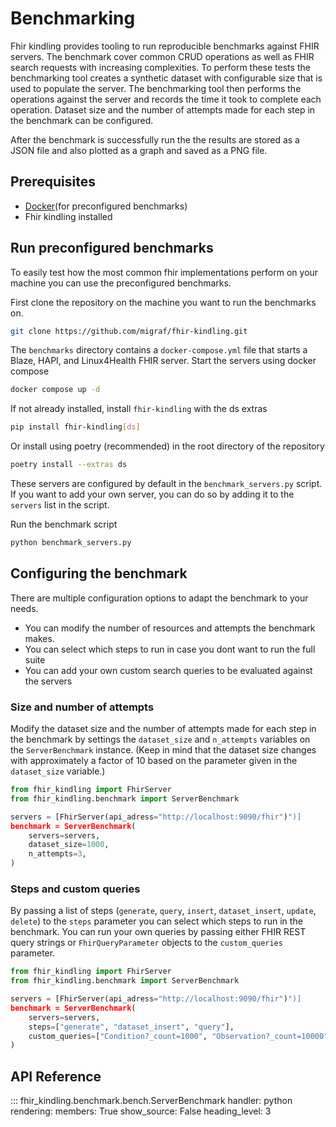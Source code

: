 # Benchmarking

Fhir kindling provides tooling to run reproducible benchmarks against FHIR servers.
The benchmark cover common CRUD operations as well as FHIR search requests with increasing complexities.
To perform these tests the benchmarking tool creates a synthetic dataset with configurable size that is used to populate the server.
The benchmarking tool then performs the operations against the server and records the time it took to complete each operation.
Dataset size and the number of attempts made for each step in the benchmark can be configured.

After the benchmark is successfully run the the results are stored as a JSON file and also plotted as a graph and saved as a PNG file.


## Prerequisites
- [Docker](https://docs.docker.com/get-docker/)(for preconfigured benchmarks)
- Fhir kindling installed

## Run preconfigured benchmarks
To easily test how the most common fhir implementations perform on your machine you can use the preconfigured benchmarks.

First clone the repository on the machine you want to run the benchmarks on.
```bash
git clone https://github.com/migraf/fhir-kindling.git
```
The `benchmarks` directory contains a `docker-compose.yml` file that starts a Blaze, HAPI, and Linux4Health FHIR server.
Start the servers using docker compose
```bash
docker compose up -d
```

If not already installed, install `fhir-kindling` with the ds extras
```bash
pip install fhir-kindling[ds]
```

Or install using poetry (recommended) in the root directory of the repository
```bash
poetry install --extras ds
```

These servers are configured by default in the `benchmark_servers.py` script. If you want to add your own server, you can do so by adding it to the `servers` list in the script.

Run the benchmark script
```bash
python benchmark_servers.py
```

## Configuring the benchmark
There are multiple configuration options to adapt the benchmark to your needs.

- You can modify the number of resources and attempts the benchmark makes.
- You can select which steps to run in case you dont want to run the full suite
- You can add your own custom search queries to be evaluated against the servers

### Size and number of attempts
Modify the dataset size and the number of attempts made for each step in the benchmark by settings the `dataset_size` and `n_attempts` variables on the `ServerBenchmark` instance. (Keep in mind that the dataset size changes with approximately a factor of 10 based on the parameter given in the `dataset_size` variable.)

```python
from fhir_kindling import FhirServer
from fhir_kindling.benchmark import ServerBenchmark

servers = [FhirServer(api_adress="http://localhost:9090/fhir")")]
benchmark = ServerBenchmark(
    servers=servers,
    dataset_size=1000,
    n_attempts=3,
)

```


### Steps and custom queries
By passing a list of steps (`generate`, `query`, `insert`, `dataset_insert`, `update`, `delete`) to the `steps` parameter you can select which steps to run in the benchmark.
You can run your own queries by passing either FHIR REST query strings or `FhirQueryParameter` objects to the `custom_queries` parameter.

```python
from fhir_kindling import FhirServer
from fhir_kindling.benchmark import ServerBenchmark

servers = [FhirServer(api_adress="http://localhost:9090/fhir")")]
benchmark = ServerBenchmark(
    servers=servers,
    steps=["generate", "dataset_insert", "query"],
    custom_queries=["Condition?_count=1000", "Observation?_count=10000"],
)

```

## API Reference

::: fhir_kindling.benchmark.bench.ServerBenchmark
    handler: python
    rendering:
      members: True
      show_source: False
      heading_level: 3















